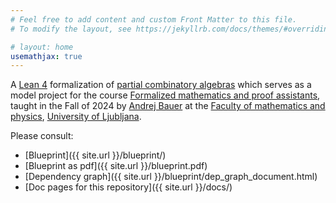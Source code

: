 ```yaml
---
# Feel free to add content and custom Front Matter to this file.
# To modify the layout, see https://jekyllrb.com/docs/themes/#overriding-theme-defaults

# layout: home
usemathjax: true
---
```


A [Lean 4](https://lean-lang.org) formalization of [partial combinatory algebras](https://ncatlab.org/nlab/show/partial+combinatory+algebra) which serves as a model project for the course [Formalized mathematics and proof assistants](https://www.andrej.com/zapiski/MAT-FORMATH-2024/book/), taught in the Fall of 2024 by [Andrej Bauer](https://www.andrej.com/) at the [Faculty of mathematics and physics](https://www.fmf.uni-lj.si/en/), [University of Ljubljana](https://www.uni-lj.si).

Please consult:

* [Blueprint]({{ site.url }}/blueprint/)
* [Blueprint as pdf]({{ site.url }}/blueprint.pdf)
* [Dependency graph]({{ site.url }}/blueprint/dep_graph_document.html)
* [Doc pages for this repository]({{ site.url }}/docs/)
